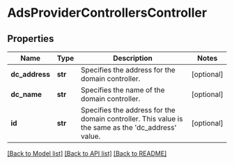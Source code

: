 # AdsProviderControllersController

## Properties
Name | Type | Description | Notes
------------ | ------------- | ------------- | -------------
**dc_address** | **str** | Specifies the address for the domain controller. | [optional] 
**dc_name** | **str** | Specifies the name of the domain controller. | [optional] 
**id** | **str** | Specifies the address for the domain controller. This value is the same as the &#39;dc_address&#39; value. | [optional] 

[[Back to Model list]](../README.md#documentation-for-models) [[Back to API list]](../README.md#documentation-for-api-endpoints) [[Back to README]](../README.md)



